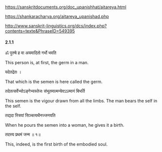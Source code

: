 
https://sanskritdocuments.org/doc_upanishhat/aitareya.html

https://shankaracharya.org/aitareya_upanishad.php

http://www.sanskrit-linguistics.org/dcs/index.php?contents=texte&PhraseID=549395

#### 2.1.1
ॐ पुरुषे ह वा अयमादितो गर्भो भवति 

This person is, at first, the germ in a man. 

यदेतद्रेतः ।

That which is the semen is here called the germ. 

तदेतत्सर्वेभ्योऽङ्गेभ्यस्तेजः संभूतमात्मन्येवऽऽत्मानं बिभर्ति

This semen is the vigour drawn from all the limbs. The man bears the self in the self. 

तद्यदा स्त्रियां सिञ्चत्यथैनज्जनयति 

When he pours the semen into a woman, he gives it a birth. 

तदस्य प्रथमं जन्म ॥ १॥

This, indeed, is the first birth of the embodied soul. 



